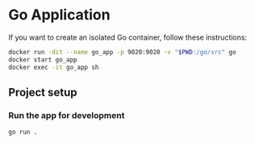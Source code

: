 # Go Application

If you want to create an isolated Go container, follow these instructions:


```sh
docker run -dit --name go_app -p 9020:9020 -v "$PWD:/go/src" go 
docker start go_app
docker exec -it go_app sh
```

## Project setup

### Run the app for development

```
go run .
```

